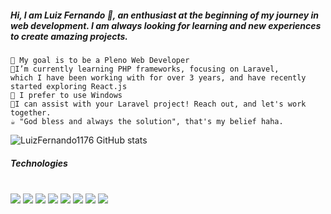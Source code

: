 ##### Hi, I am Luiz Fernando 👋, an enthusiast at the beginning of my journey in web development. I am always looking for learning and new experiences to create amazing projects.

    🔭 My goal is to be a Pleno Web Developer
    🌱I’m currently learning PHP frameworks, focusing on Laravel, 
    which I have been working with for over 3 years, and have recently started exploring React.js
    🐧 I prefer to use Windows
    👯I can assist with your Laravel project! Reach out, and let's work together.
    ☕ "God bless and always the solution", that's my belief haha.
![LuizFernando1176 GitHub stats](https://github-readme-stats.vercel.app/api?username=LuizFernando1176&show_icons=true&theme=dracula)
##### Technologies
<div style="display:inline_block"><br>
<img src="https://img.shields.io/badge/HTML5-E34F26?style=for-the-badge&logo=html5&logoColor=white" align:"center">
<img src="https://img.shields.io/badge/CSS3-1572B6?style=for-the-badge&logo=css3&logoColor=white" align:"center">
<img src="https://img.shields.io/badge/JavaScript-323330?style=for-the-badge&logo=javascript&logoColor=F7DF1E" align:"center">
<img src="https://img.shields.io/badge/PHP-777BB4?style=for-the-badge&logo=php&logoColor=white" align:"center">
<img src="https://img.shields.io/badge/React-20232A?style=for-the-badge&logo=react&logoColor=61DAFB" align:"center">
<img src="https://img.shields.io/badge/Bootstrap-563D7C?style=for-the-badge&logo=bootstrap&logoColor=white" align:"center">
<img src="https://img.shields.io/badge/Laravel-FF2D20?style=for-the-badge&logo=laravel&logoColor=white" align:"center">
<img src="https://img.shields.io/badge/MySQL-00000F?style=for-the-badge&logo=mysql&logoColor=white" align:"center">

  
</div>
